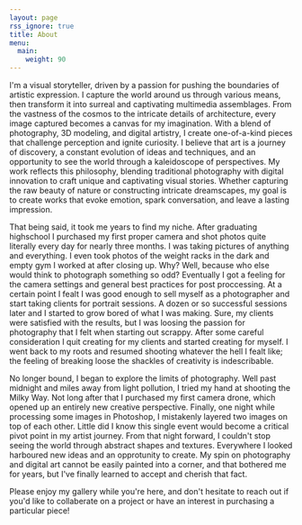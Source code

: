 ```yaml
---
layout: page
rss_ignore: true
title: About
menu:
  main:
    weight: 90
---
```


I'm a visual storyteller, driven by a passion for pushing the boundaries of artistic expression. I capture the world around us through various means, then transform it into surreal and captivating multimedia assemblages. From the vastness of the cosmos to the intricate details of architecture, every image captured becomes a canvas for my imagination. With a blend of photography, 3D modeling, and digital artistry, I create one-of-a-kind pieces that challenge perception and ignite curiosity. I believe that art is a journey of discovery, a constant evolution of ideas and techniques, and an opportunity to see the world through a kaleidoscope of perspectives. My work reflects this philosophy, blending traditional photography with digital innovation to craft unique and captivating visual stories. Whether capturing the raw beauty of nature or constructing intricate dreamscapes, my goal is to create works that evoke emotion, spark conversation, and leave a lasting impression.

That being said, it took me years to find my niche. After graduating highschool I purchased my first proper camera and shot photos quite literally every day for nearly three months. I was taking pictures of anything and everything. I even took photos of the weight racks in the dark and empty gym I worked at after closing up. Why? Well, because who else would think to photograph something so odd? Eventually I got a feeling for the camera settings and general best practices for post proccessing. At a certain point I fealt I was good enough to sell myself as a photographer and start taking clients for portrait sessions. A dozen or so successful sessions later and I started to grow bored of what I was making. Sure, my clients were satisfied with the results, but I was loosing the passion for photography that I felt when starting out scrappy. After some careful consideration I quit creating for my clients and started creating for myself. I went back to my roots and resumed shooting whatever the hell I fealt like; the feeling of breaking loose the shackles of creativity is indescribable.

No longer bound, I began to explore the limits of photography. Well past midnight and miles away from light pollution, I tried my hand at shooting the Milky Way. Not long after that I purchased my first camera drone, which opened up an entirely new creative perspective. Finally, one night while processing some images in Photoshop, I mistakenly layered two images on top of each other. Little did I know this single event would become a critical pivot point in my artist journey. From that night forward, I couldn't stop seeing the world through abstract shapes and textures. Everywhere I looked harboured new ideas and an opprotunity to create. My spin on photography and digital art cannot be easily painted into a corner, and that bothered me for years, but I've finally learned to accept and cherish that fact.

Please enjoy my gallery while you're here, and don't hesitate to reach out if you'd like to collaberate on a project or have an interest in purchasing a particular piece!